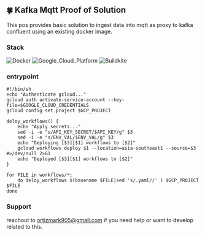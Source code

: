 ## 🍀 Kafka Mqtt Proof of Solution

This pos provides basic solution to ingest data into mqtt as proxy to kafka confluent using an existing docker image.

### Stack
![Docker](https://img.shields.io/badge/docker-%2357A143.svg?style=for-the-badge&logo=docker&logoColor=white) ![Google_Cloud_Platform](https://img.shields.io/badge/Google_Cloud_Platform-%23000000.svg?style=for-the-badge&logo=google-cloud&logoColor=#FFD700) ![Buildkite](https://img.shields.io/badge/Buildkite-%23000000.svg?style=for-the-badge&logo=Buildkite&logoColor=#FFD700)

### entrypoint
```
#!/bin/sh
echo "Authenticate gcloud..."
gcloud auth activate-service-account --key-file=$GOOGLE_CLOUD_CREDENTIALS
gcloud config set project $GCP_PROJECT

deloy_workflows() {
    echo "Apply secrets..."
    sed -i -e "s/API_KEY_SECRET/$API_KEY/g" $3
    sed -i -e "s/ENV_VAL/$ENV_VAL/g" $3
    echo "Deploying [$3][$1] workflows to [$2]"
    gcloud workflows deploy $1 --location=asia-southeast1 --source=$3 #>/dev/null 2>&1
    echo "Deployed [$3][$1] workflows to [$2]"
}

for FILE in workflows/*; 
    do deloy_workflows $(basename $FILE|sed 's/.yaml//' ) $GCP_PROJECT $FILE
done
```


### Support
reachout to ortizmark905@gmail.com if you need help or want to develop related to this. 
